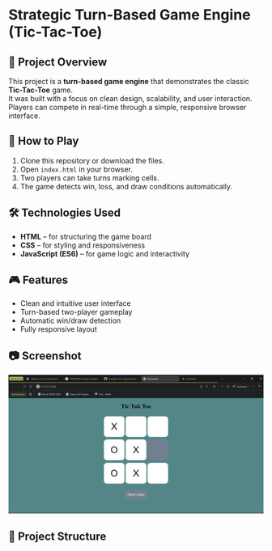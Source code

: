 # Strategic Turn-Based Game Engine (Tic-Tac-Toe)

## 📌 Project Overview
This project is a **turn-based game engine** that demonstrates the classic **Tic-Tac-Toe** game.  
It was built with a focus on clean design, scalability, and user interaction.  
Players can compete in real-time through a simple, responsive browser interface.

## 🚀 How to Play
1. Clone this repository or download the files.
2. Open `index.html` in your browser.
3. Two players can take turns marking cells.
4. The game detects win, loss, and draw conditions automatically.

## 🛠️ Technologies Used
- **HTML** – for structuring the game board
- **CSS** – for styling and responsiveness
- **JavaScript (ES6)** – for game logic and interactivity

## 🎮 Features
- Clean and intuitive user interface
- Turn-based two-player gameplay
- Automatic win/draw detection
- Fully responsive layout

## 📷 Screenshot
![Game Screenshot](tiktaktoe.png)


## 📂 Project Structure
